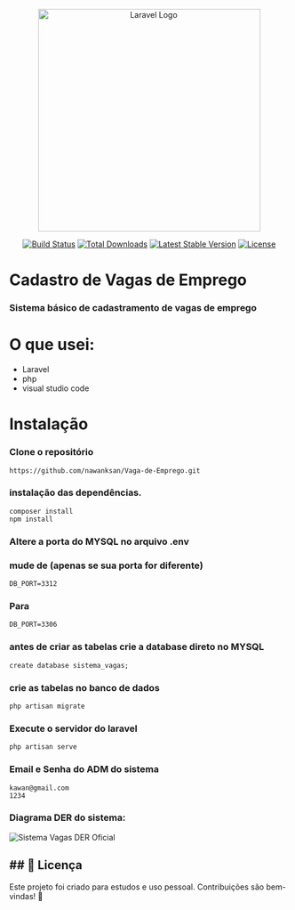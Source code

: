 <p align="center"><a href="https://laravel.com" target="_blank"><img src="https://raw.githubusercontent.com/laravel/art/master/logo-lockup/5%20SVG/2%20CMYK/1%20Full%20Color/laravel-logolockup-cmyk-red.svg" width="400" alt="Laravel Logo"></a></p>

<p align="center">
<a href="https://github.com/laravel/framework/actions"><img src="https://github.com/laravel/framework/workflows/tests/badge.svg" alt="Build Status"></a>
<a href="https://packagist.org/packages/laravel/framework"><img src="https://img.shields.io/packagist/dt/laravel/framework" alt="Total Downloads"></a>
<a href="https://packagist.org/packages/laravel/framework"><img src="https://img.shields.io/packagist/v/laravel/framework" alt="Latest Stable Version"></a>
<a href="https://packagist.org/packages/laravel/framework"><img src="https://img.shields.io/packagist/l/laravel/framework" alt="License"></a>
</p>

# Cadastro de Vagas de Emprego
### Sistema básico de cadastramento de vagas de emprego

# O que usei:
- Laravel
- php
- visual studio code

# Instalação

### Clone o repositório

    https://github.com/nawanksan/Vaga-de-Emprego.git

### instalação das dependências.

    composer install
    npm install

### Altere a porta do MYSQL no arquivo .env  
### mude de  (apenas se sua porta for diferente)
    DB_PORT=3312

### Para  
    DB_PORT=3306
### antes de criar as tabelas crie a database direto no MYSQL
    create database sistema_vagas;

### crie as tabelas no banco de dados  
    php artisan migrate

### Execute o servidor do laravel
    php artisan serve

### Email e Senha do ADM do sistema
    kawan@gmail.com
    1234

### Diagrama DER do sistema:
![Sistema Vagas DER Oficial](https://github.com/nawanksan/Vaga-de-Emprego/assets/121257501/10f49dc0-046c-4be5-aa8e-f07e7c94d05c)

## ## 📄 Licença
Este projeto foi criado para estudos e uso pessoal.
Contribuições são bem-vindas! 🎯
